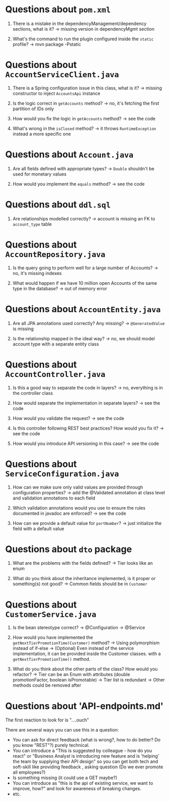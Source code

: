 # Questions about `pom.xml`
1. There is a mistake in the dependencyManagement/dependency sections, what is it?
    -> missing version in dependencyMgmt section

2. What's the command to run the plugin configured inside the `static` profile?
    -> mvn package -Pstatic

# Questions about `AccountServiceClient.java`
1. There is a Spring configuration issue in this class, what is it?
    -> missing constructor to inject `AccountsApi` instance

2. Is the logic correct in `getAccounts` method?
    -> no, it's fetching the first partition of IDs only

3. How would you fix the logic in `getAccounts` method?
    -> see the code

4. What's wrong in the `isClosed` method?
    -> it throws `RuntimeException` instead a more specific one

# Questions about `Account.java`
1. Are all fields defined with appropriate types?
    -> `Double` shouldn't be used for monetary values

2. How would you implement the `equals` method?
    -> see the code

# Questions about `ddl.sql`
1. Are relationships modelled correctly?
    -> account is missing an FK to `account_type` table

# Questions about `AccountRepository.java`
1. Is the query going to perform well for a large number of Accounts?
    -> no, it's missing indexes

2. What would happen if we have 10 million open Accounts of the same type in the database?
    -> out of memory error

# Questions about `AccountEntity.java`
1. Are all JPA annotations used correctly? Any missing?
    -> `@GeneratedValue` is missing
    
2. Is the relationship mapped in the ideal way?
    -> no, we should model account type with a separate entity class

# Questions about `AccountController.java`
1. Is this a good way to separate the code in layers?
    -> no, everything is in the controller class

2. How would separate the implementation in separate layers?
    -> see the code

3. How would you validate the request?
    -> see the code
    
4. Is this controller following REST best practices? How would you fix it?
    -> see the code
    
5. How would you introduce API versioning in this case?
    -> see the code

# Questions about `ServiceConfiguration.java`
1. How can we make sure only valid values are provided through configuration properties?
    -> add the @Validated annotation at class level and validation annotations to each field

2. Which validation annotations would you use to ensure the rules documented in javadoc are enforced?
    -> see the code

3. How can we provide a default value for `portNumber`?
    -> just initialize the field with a default value

# Questions about `dto` package
1. What are the problems with the fields defined?
    -> Tier looks like an enum

2. What do you think about the inheritance implemented, is it proper or something(s) not good?
    -> Common fields should be in `Customer`

# Questions about `CustomerService.java`
1. Is the bean stereotype correct?
    -> @Configuration -> @Service

2. How would you have implemented the `getNextTierPromotionTime(Customer)` method?
    -> Using polymorphism instead of if-else
    -> (Optional) Even instead of the service implementation, it can be provided inside the Customer classes.
        with a `getNextTierPromotionTime()` method.

3. What do you think about the other parts of the class? How would you refactor?
    -> Tier can be an Enum with attributes (double promotionFactor, boolean isPromotable)
    -> Tier list is redundant
    -> Other methods could be removed after
    
# Questions about 'API-endpoints.md'
The first reaction to look for is "....ouch"

There are several ways you can use this in a question: 
* You can ask for direct feedback (what is wrong?, how to do better? Do you know "REST"?) purely technical.
* You can introduce a "This is suggested by colleague - how do you react" or "Business Analyst is introducing new feature and is 'helping' the team by supplying their API design" so you can get both tech and soft-skill like providing feedback , asking question (Do we ever promote all employees?)
* Is something missing (it could use a GET maybe?)
* You can introduce as "this is the api of existing service, we want to improve, how?" and look for awareness of breaking changes.
* etc.
